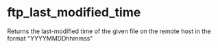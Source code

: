 # ftp_last_modified_time
Returns the last-modified time of the given file on the remote host in the format "YYYYMMDDhhmmss"
